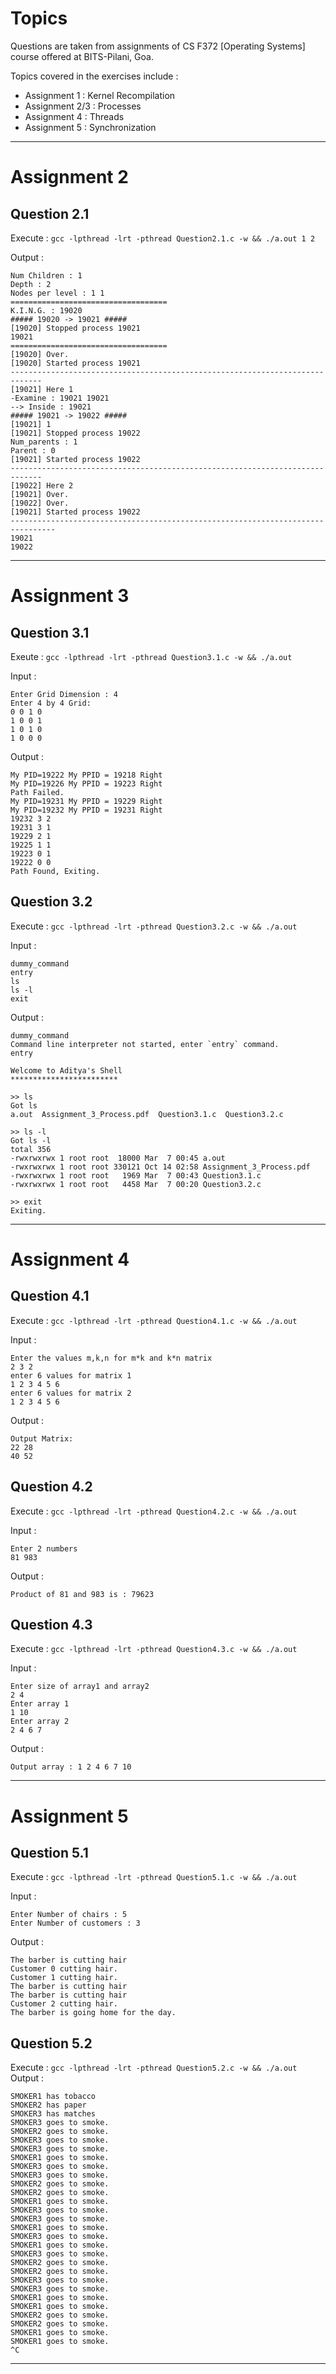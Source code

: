 # Topics

 Questions are taken from assignments of CS F372 [Operating Systems] course offered at BITS-Pilani, Goa.

Topics covered in the exercises include :

- Assignment 1 : Kernel Recompilation
- Assignment 2/3 : Processes
- Assignment 4 : Threads
- Assignment 5 : Synchronization

------------------------------------------------------------------------------------------------------------------------------------------------------------------------------


# Assignment 2

## Question 2.1

Execute : `gcc -lpthread -lrt -pthread Question2.1.c -w && ./a.out 1 2`

Output : 
```
Num Children : 1
Depth : 2
Nodes per level : 1 1 
===================================
K.I.N.G. : 19020
##### 19020 -> 19021 #####
[19020] Stopped process 19021
19021 
===================================
[19020] Over.
[19020] Started process 19021
-----------------------------------------------------------------------------
[19021] Here 1
-Examine : 19021 19021
--> Inside : 19021
##### 19021 -> 19022 #####
[19021] 1
[19021] Stopped process 19022
Num_parents : 1
Parent : 0
[19021] Started process 19022
-----------------------------------------------------------------------------
[19022] Here 2
[19021] Over.
[19022] Over.
[19021] Started process 19022
--------------------------------------------------------------------------------
19021 
19022 
```

------------------------------------------------------------------------------------------------------------------------------------------------------------------------------
# Assignment 3

## Question 3.1

Exeute : `gcc -lpthread -lrt -pthread Question3.1.c -w && ./a.out`

Input : 
```
Enter Grid Dimension : 4
Enter 4 by 4 Grid: 
0 0 1 0
1 0 0 1
1 0 1 0
1 0 0 0 
```

Output : 
```
My PID=19222 My PPID = 19218 Right
My PID=19226 My PPID = 19223 Right
Path Failed.
My PID=19231 My PPID = 19229 Right
My PID=19232 My PPID = 19231 Right
19232 3 2
19231 3 1
19229 2 1
19225 1 1
19223 0 1
19222 0 0
Path Found, Exiting.
```

## Question 3.2

Execute : `gcc -lpthread -lrt -pthread Question3.2.c -w && ./a.out`

Input : 
```
dummy_command
entry
ls
ls -l
exit
```

Output : 
```
dummy_command
Command line interpreter not started, enter `entry` command.
entry

Welcome to Aditya's Shell 
************************ 

>> ls
Got ls
a.out  Assignment_3_Process.pdf  Question3.1.c	Question3.2.c

>> ls -l
Got ls -l
total 356
-rwxrwxrwx 1 root root  18000 Mar  7 00:45 a.out
-rwxrwxrwx 1 root root 330121 Oct 14 02:58 Assignment_3_Process.pdf
-rwxrwxrwx 1 root root   1969 Mar  7 00:43 Question3.1.c
-rwxrwxrwx 1 root root   4458 Mar  7 00:20 Question3.2.c

>> exit
Exiting.

```

------------------------------------------------------------------------------------------------------------------------------------------------------------------------------
# Assignment 4

## Question 4.1

Execute : `gcc -lpthread -lrt -pthread Question4.1.c -w && ./a.out`

Input : 
```
Enter the values m,k,n for m*k and k*n matrix
2 3 2
enter 6 values for matrix 1
1 2 3 4 5 6
enter 6 values for matrix 2
1 2 3 4 5 6
```

Output : 
```
Output Matrix: 
22 28 
40 52 
```


## Question 4.2

Execute : `gcc -lpthread -lrt -pthread Question4.2.c -w && ./a.out`

Input : 
```
Enter 2 numbers
81 983
```

Output : 
```
Product of 81 and 983 is : 79623
```


## Question 4.3

Execute : `gcc -lpthread -lrt -pthread Question4.3.c -w && ./a.out`

Input : 
```
Enter size of array1 and array2
2 4
Enter array 1
1 10
Enter array 2
2 4 6 7
```

Output : 
```
Output array : 1 2 4 6 7 10 

```

------------------------------------------------------------------------------------------------------------------------------------------------------------------------------
# Assignment 5

## Question 5.1

Execute : `gcc -lpthread -lrt -pthread Question5.1.c -w && ./a.out`

Input : 
```
Enter Number of chairs : 5
Enter Number of customers : 3
```

Output : 
```
The barber is cutting hair
Customer 0 cutting hair.
Customer 1 cutting hair.
The barber is cutting hair
The barber is cutting hair
Customer 2 cutting hair.
The barber is going home for the day.
```


## Question 5.2

Execute : `gcc -lpthread -lrt -pthread Question5.2.c -w && ./a.out`
Output : 
```
SMOKER1 has tobacco
SMOKER2 has paper
SMOKER3 has matches
SMOKER3 goes to smoke.
SMOKER2 goes to smoke.
SMOKER3 goes to smoke.
SMOKER3 goes to smoke.
SMOKER1 goes to smoke.
SMOKER3 goes to smoke.
SMOKER3 goes to smoke.
SMOKER2 goes to smoke.
SMOKER2 goes to smoke.
SMOKER1 goes to smoke.
SMOKER3 goes to smoke.
SMOKER3 goes to smoke.
SMOKER1 goes to smoke.
SMOKER3 goes to smoke.
SMOKER1 goes to smoke.
SMOKER3 goes to smoke.
SMOKER2 goes to smoke.
SMOKER2 goes to smoke.
SMOKER3 goes to smoke.
SMOKER3 goes to smoke.
SMOKER1 goes to smoke.
SMOKER1 goes to smoke.
SMOKER2 goes to smoke.
SMOKER2 goes to smoke.
SMOKER1 goes to smoke.
SMOKER1 goes to smoke.
^C
```
------------------------------------------------------------------------------------------------------------------------------------------------------------------------------
